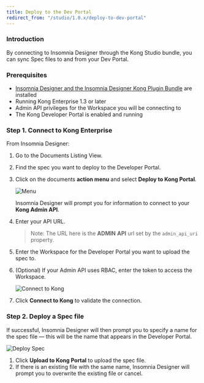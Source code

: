 ```yaml
---
title: Deploy to the Dev Portal
redirect_from: "/studio/1.0.x/deploy-to-dev-portal"
---
```


### Introduction

By connecting to Insomnia Designer through the Kong Studio bundle, you
can sync Spec files to and from your Dev Portal.

### Prerequisites

* [Insomnia Designer and the Insomnia Designer Kong Plugin Bundle](/enterprise/{{page.kong_version}}/studio/download-install) are installed
* Running Kong Enterprise 1.3 or later
* Admin API privileges for the Workspace you will be connecting to
* The Kong Developer Portal is enabled and running

### Step 1. Connect to Kong Enterprise

From Insomnia Designer:

1. Go to the Documents Listing View.
2. Find the spec you want to deploy to the Developer Portal.
3. Click on the documents **action menu** and select **Deploy to Kong Portal**.

    ![Menu](https://s3.amazonaws.com/helpscout.net/docs/assets/59e383122c7d3a40f0ed78e2/images/5ea7f9d02c7d3a7e9aebbe6e/file-ZA5DLrBBPs.png)


      Insomnia Designer will prompt you for information to connect to your **Kong Admin API**.


4. Enter your API URL.

    > Note: The URL here is the **ADMIN** **API** url set by the `admin_api_uri` property.

5. Enter the Workspace for the Developer Portal you want to upload the spec to.
6. (Optional) If your Admin API uses RBAC, enter the token to access the Workspace.


    ![Connect to Kong](https://s3.amazonaws.com/helpscout.net/docs/assets/59e383122c7d3a40f0ed78e2/images/5ea7fa1a2c7d3a7e9aebbe7d/file-aY1ixNgXnh.png)

6. Click **Connect to Kong** to validate the connection.


### Step 2. Deploy a Spec file

If successful, Insomnia Designer will then prompt you to specify a name for the spec file &mdash; this will be the name that appears in the Developer Portal.

![Deploy Spec](https://s3.amazonaws.com/helpscout.net/docs/assets/59e383122c7d3a40f0ed78e2/images/5ea7fa7b04286364bc991bb9/file-jzWwnImfbw.png)

1. Click **Upload to Kong Portal** to upload the spec file.
2. If there is an existing file with the same name, Insomnia Designer will prompt you to overwrite the existing file or cancel.
